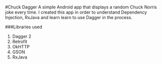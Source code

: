 #Chuck Dagger
A simple Android app that displays a random Chuck Norris joke every time. I created this app in order to understand Dependency Injection, RxJava and learn learn to use Dagger in the process.

###Libraries used

 1. Dagger 2
 2. Retrofit
 3. OkHTTP
 4. GSON
 5. RxJava

